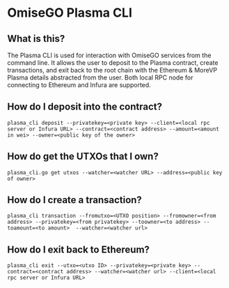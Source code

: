 # OmiseGO Plasma CLI

## What is this?

The Plasma CLI is used for interaction with OmiseGO services from the command line. It allows the user to deposit to the Plasma contract, create transactions, and exit back to the root chain with the Ethereum & MoreVP Plasma details abstracted from the user. Both local RPC node for connecting to Ethereum and Infura are supported.

## How do I deposit into the contract?

```
plasma_cli deposit --privatekey=<private key> --client=<local rpc server or Infura URL> --contract=<contract address> --amount=<amount in wei> --owner=<public key of the owner>
```


## How do get the UTXOs that I own?

```
plasma_cli.go get utxos --watcher=<watcher URL> --address=<public key of owner>
```

## How do I create a transaction?

```
plasma_cli transaction --fromutxo=<UTXO position> --fromowner=<from address> --privatekey=<from privatekey> --toowner=<to address> --toamount=<to amount>  --watcher=<watcher url>
```

## How do I exit back to Ethereum?

```
plasma_cli exit --utxo=<utxo ID> --privatekey=<private key> --contract=<contract address> --watcher=<watcher url> --client=<local rpc server or Infura URL>
```